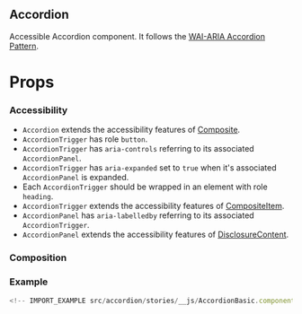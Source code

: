 ## Accordion

Accessible Accordion component. It follows the
[WAI-ARIA Accordion Pattern](https://www.w3.org/TR/wai-aria-practices-1.2/#accordion).

<!-- CODESANDBOX
link_title: Accordion Example Live Demo
js: src/accordion/stories/__js/AccordionBasic.component.jsx
css: src/accordion/stories/AccordionStyled.css
-->

# Props

<!-- INJECT_PROPS src/accordion -->

### Accessibility

- `Accordion` extends the accessibility features of
  [Composite](https://github.com/reakit/reakit/blob/master/docs/composite/#accessibility).
- `AccordionTrigger` has role `button`.
- `AccordionTrigger` has `aria-controls` referring to its associated
  `AccordionPanel`.
- `AccordionTrigger` has `aria-expanded` set to `true` when it's associated
  `AccordionPanel` is expanded.
- Each `AccordionTrigger` should be wrapped in an element with role `heading`.
- `AccordionTrigger` extends the accessibility features of
  [CompositeItem](https://github.com/reakit/reakit/blob/master/docs/composite/#accessibility).
- `AccordionPanel` has `aria-labelledby` referring to its associated
  `AccordionTrigger`.
- `AccordionPanel` extends the accessibility features of
  [DisclosureContent](https://github.com/reakit/reakit/blob/master/docs/disclosure).

### Composition

<!-- INJECT_COMPOSITION src/accordion -->

### Example

```js
<!-- IMPORT_EXAMPLE src/accordion/stories/__js/AccordionBasic.component.jsx -->
```

